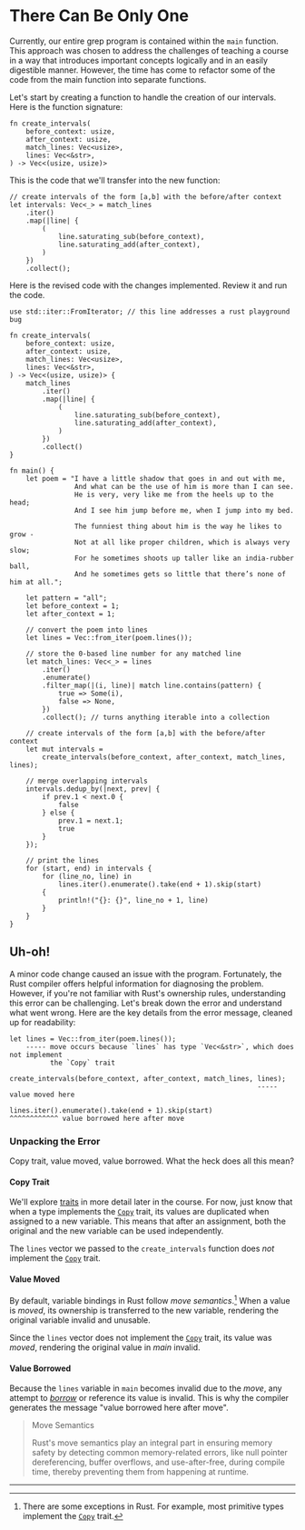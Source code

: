 # There Can Be Only One

Currently, our entire grep program is contained within the `main` function. This
approach was chosen to address the challenges of teaching a course in a way that
introduces important concepts logically and in an easily digestible manner.
However, the time has come to refactor some of the code from the main function
into separate functions.

Let's start by creating a function to handle the creation of our intervals. Here
is the function signature:

```rust,noplayground
fn create_intervals(
    before_context: usize,
    after_context: usize,
    match_lines: Vec<usize>,
    lines: Vec<&str>,
) -> Vec<(usize, usize)>
```

This is the code that we'll transfer into the new function:

```rust,noplayground
// create intervals of the form [a,b] with the before/after context
let intervals: Vec<_> = match_lines
    .iter()
    .map(|line| {
        (
            line.saturating_sub(before_context),
            line.saturating_add(after_context),
        )
    })
    .collect();
```

Here is the revised code with the changes implemented. Review it and run the
code.

```rust,editable
use std::iter::FromIterator; // this line addresses a rust playground bug

fn create_intervals(
    before_context: usize,
    after_context: usize,
    match_lines: Vec<usize>,
    lines: Vec<&str>,
) -> Vec<(usize, usize)> {
    match_lines
        .iter()
        .map(|line| {
            (
                line.saturating_sub(before_context),
                line.saturating_add(after_context),
            )
        })
        .collect()
}

fn main() {
    let poem = "I have a little shadow that goes in and out with me,
                And what can be the use of him is more than I can see.
                He is very, very like me from the heels up to the head;
                And I see him jump before me, when I jump into my bed.

                The funniest thing about him is the way he likes to grow -
                Not at all like proper children, which is always very slow;
                For he sometimes shoots up taller like an india-rubber ball,
                And he sometimes gets so little that there’s none of him at all.";

    let pattern = "all";
    let before_context = 1;
    let after_context = 1;

    // convert the poem into lines
    let lines = Vec::from_iter(poem.lines());

    // store the 0-based line number for any matched line
    let match_lines: Vec<_> = lines
        .iter()
        .enumerate()
        .filter_map(|(i, line)| match line.contains(pattern) {
            true => Some(i),
            false => None,
        })
        .collect(); // turns anything iterable into a collection

    // create intervals of the form [a,b] with the before/after context
    let mut intervals =
        create_intervals(before_context, after_context, match_lines, lines);

    // merge overlapping intervals
    intervals.dedup_by(|next, prev| {
        if prev.1 < next.0 {
            false
        } else {
            prev.1 = next.1;
            true
        }
    });

    // print the lines
    for (start, end) in intervals {
        for (line_no, line) in
            lines.iter().enumerate().take(end + 1).skip(start)
        {
            println!("{}: {}", line_no + 1, line)
        }
    }
}
```

## Uh-oh!

A minor code change caused an issue with the program. Fortunately, the Rust
compiler offers helpful information for diagnosing the problem. However, if
you're not familiar with Rust's ownership rules, understanding this error can be
challenging. Let's break down the error and understand what went wrong. Here are
the key details from the error message, cleaned up for readability:

```text
let lines = Vec::from_iter(poem.lines());
    ----- move occurs because `lines` has type `Vec<&str>`, which does not implement
          the `Copy` trait

create_intervals(before_context, after_context, match_lines, lines);
                                                             ----- value moved here

lines.iter().enumerate().take(end + 1).skip(start)
^^^^^^^^^^^^ value borrowed here after move
```

### Unpacking the Error

Copy trait, value moved, value borrowed. What the heck does all this mean?

#### Copy Trait

We'll explore [traits] in more detail later in the course. For now, just know
that when a type implements the [`Copy`] trait, its values are duplicated when
assigned to a new variable. This means that after an assignment, both the
original and the new variable can be used independently.

The `lines` vector we passed to the `create_intervals` function does _not_
implement the [`Copy`] trait.

#### Value Moved

By default, variable bindings in Rust follow _move semantics_.[^1] When a value
is _moved_, its ownership is transferred to the new variable, rendering the
original variable invalid and unusable.

Since the `lines` vector does not implement the [`Copy`] trait, its value was
_moved_, rendering the original value in _main_ invalid.

#### Value Borrowed

Because the `lines` variable in `main` becomes invalid due to the _move_, any
attempt to [_borrow_] or reference its value is invalid. This is why the
compiler generates the message "value borrowed here after move".

> Move Semantics
>
> Rust's move semantics play an integral part in ensuring memory safety by
> detecting common memory-related errors, like null pointer dereferencing,
> buffer overflows, and use-after-free, during compile time, thereby preventing
> them from happening at runtime.

[traits]: https://doc.rust-lang.org/book/ch10-02-traits.html
[`Copy`]: https://doc.rust-lang.org/std/marker/trait.Copy.html
[_borrow_]:
  https://doc.rust-lang.org/book/ch04-02-references-and-borrowing.html#references-and-borrowing

---

[^1]:
    There are some exceptions in Rust. For example, most primitive types
    implement the [`Copy`] trait.
